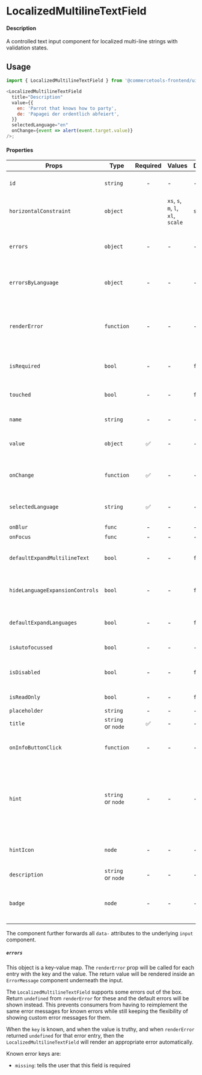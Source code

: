 # LocalizedMultilineTextField

#### Description

A controlled text input component for localized multi-line strings with validation states.

## Usage

```js
import { LocalizedMultilineTextField } from '@commercetools-frontend/ui-kit';

<LocalizedMultilineTextField
  title="Description"
  value={{
    en: 'Parrot that knows how to party',
    de: 'Papagei der ordentlich abfeiert',
  }}
  selectedLanguage="en"
  onChange={event => alert(event.target.value)}
/>;
```

#### Properties

| Props                           | Type               | Required | Values                             | Default | Description                                                                                                                                                                                                                                                           |
| ------------------------------- | ------------------ | :------: | ---------------------------------- | ------- | --------------------------------------------------------------------------------------------------------------------------------------------------------------------------------------------------------------------------------------------------------------------- |
| `id`                            | `string`           |    -     | -                                  | -       | Used as HTML `id` property. An `id` is auto-generated when it is not specified.                                                                                                                                                                                       |
| `horizontalConstraint`          | `object`           |          | `xs`, `s`, `m`, `l`, `xl`, `scale` | `scale` | Horizontal size limit of the input fields.                                                                                                                                                                                                                            |
| `errors`                        | `object`           |    -     | -                                  | -       | A map of errors. Error messages for known errors are rendered automatically. Unknown errors will be forwarded to `renderError`.                                                                                                                                       |
| `errorsByLanguage`              | `object`           |    -     | -                                  | -       | Errors for each translation. These are forwarded to the `errors` prop of `LocalizedMultilineTextInput`.                                                                                                                                                               |
| `renderError`                   | `function`         |    -     | -                                  | -       | Called with custom errors, as `renderError(key, error)`. This function can return a message which will be wrapped in an `ErrorMessage`. It can also return `null` to show no error.                                                                                   |
| `isRequired`                    | `bool`             |    -     | -                                  | `false` | Indicates if the value is required. Shows an the "required asterisk" if so.                                                                                                                                                                                           |
| `touched`                       | `bool`             |    -     | -                                  | `false` | Indicates whether the field was touched. Errors will only be shown when the field was touched.                                                                                                                                                                        |
| `name`                          | `string`           |    -     | -                                  | -       | Used as HTML `name` of the input component. property                                                                                                                                                                                                                  |
| `value`                         | `object`           |    ✅    | -                                  | -       | Values to use. Keyed by language, the values are the actual values, e.g. `{ en: 'Horse', de: 'Pferd' }`                                                                                                                                                               |
| `onChange`                      | `function`         |    ✅    | -                                  | -       | Gets called when any input is changed. Is called with the change event of the changed input.                                                                                                                                                                          |
| `selectedLanguage`              | `string`           |    ✅    | -                                  | -       | Specifies which language will be shown in case the `LocalizedMultilineTextInput` is collapsed.                                                                                                                                                                        |
| `onBlur`                        | `func`             |    -     | -                                  | -       | Called when input is blurred                                                                                                                                                                                                                                          |
| `onFocus`                       | `func`             |    -     | -                                  | -       | Called when input is focused                                                                                                                                                                                                                                          |
| `defaultExpandMultilineText`    | `bool`             |    -     | -                                  | `false` | Expands input components holding multiline values instead of collpasing them by default.                                                                                                                                                                              |
| `hideLanguageExpansionControls` | `bool`             |    -     | -                                  | `false` | Will hide the language expansion controls when set to `true`. All languages will be shown when set to `true`.                                                                                                                                                         |
| `defaultExpandLanguages`        | `bool`             |    -     | -                                  | `false` | Controls whether one or all languages are visible by default. Pass `true` to show all languages by default.                                                                                                                                                           |
| `isAutofocussed`                | `bool`             |    -     | -                                  | -       | Focus the input on initial render                                                                                                                                                                                                                                     |
| `isDisabled`                    | `bool`             |    -     | -                                  | `false` | Indicates that the input cannot be modified (e.g not authorised, or changes currently saving).                                                                                                                                                                        |
| `isReadOnly`                    | `bool`             |    -     | -                                  | `false` | Indicates that the field is displaying read-only content                                                                                                                                                                                                              |
| `placeholder`                   | `string`           |    -     | -                                  | -       | Placeholder text for the input                                                                                                                                                                                                                                        |
| `title`                         | `string` or `node` |    ✅    | -                                  | -       | Title of the label                                                                                                                                                                                                                                                    |
| `onInfoButtonClick`             | `function`         |    -     | -                                  | -       | Function called when info button is pressed. Info button will only be visible when this prop is passed.                                                                                                                                                               |
| `hint`                          | `string` or `node` |    -     | -                                  | -       | Hint for the label. Provides a supplementary but important information regarding the behaviour of the input (e.g warn about uniqueness of a field, when it can only be set once), whereas `description` can describe it in more depth. Can also receive a `hintIcon`. |
| `hintIcon`                      | `node`             |    -     | -                                  | -       | Icon to be displayed beside the hint text. Will only get rendered when `hint` is passed as well.                                                                                                                                                                      |
| `description`                   | `string` or `node` |    -     | -                                  | -       | Provides a description for the title.                                                                                                                                                                                                                                 |
| `badge`                         | `node`             |    -     | -                                  | -       | Badge to be displayed beside the label. Might be used to display additional information about the content of the field (E.g verified email)                                                                                                                           |

The component further forwards all `data-` attributes to the underlying `input` component.

##### `errors`

This object is a key-value map. The `renderError` prop will be called for each entry with the key and the value. The return value will be rendered inside an `ErrorMessage` component underneath the input.

The `LocalizedMultilineTextField` supports some errors out of the box. Return `undefined` from `renderError` for these and the default errors will be shown instead. This prevents consumers from having to reimplement the same error messages for known errors while still keeping the flexibility of showing custom error messages for them.

When the `key` is known, and when the value is truthy, and when `renderError` returned `undefined` for that error entry, then the `LocalizedMultilineTextField` will render an appropriate error automatically.

Known error keys are:

- `missing`: tells the user that this field is required
